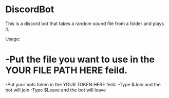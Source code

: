 # DiscordBot

This is a discord bot that takes a random sound file from a folder and plays it.

Usage:
#  -Put the file you want to use in the YOUR FILE PATH HERE feild.
  -Put your bots token in the YOUR TOKEN HERE feild.
  -Type $Join and the bot will join
  -Type $Leave and the bot will leave
